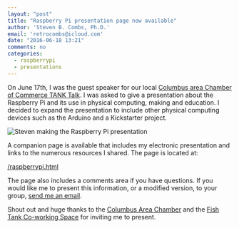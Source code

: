 ```yaml
---
layout: "post"
title: "Raspberry Pi presentation page now available"
author: 'Steven B. Combs, Ph.D.'
email: 'retrocombs@icloud.com'
date: "2016-06-18 13:21"
comments: no
categories:
  - raspberrypi
  - presentations
---
```


On June 17th, I was the guest speaker for our local [Columbus area Chamber of Commerce TANK Talk](https://www.facebook.com/events/1271805972849192/). I was asked to give a presentation about the Raspberry Pi and its use in physical computing, making and education. I decided to expand the presentation to include other physical computing devices such as the Arduino and a Kickstarter project.

![Steven making the Raspberry Pi  presentation](https://scontent.ford1-1.fna.fbcdn.net/v/t1.0-9/13434725_1033657290004039_7940487692931619442_n.jpg?oh=86a9c0760405a435ada7c54c7fe739d7&oe=57D45ACB)

A companion page is available that includes my electronic presentation and links to the numerous resources I shared. The page is located at:

[/raspberrypi.html](/raspberrypi.html)

The page also includes a comments area if you have questions. If you would like me to present this information, or a modified version, to your group, [send me an email](mailto:steven.combs@gmail.com).

Shout out and huge thanks to the [Columbus Area Chamber](http://www.columbusareachamber.com/) and the [Fish Tank Co-working Space](http://www.columbusareachamber.com/spotlight/fishtank) for inviting me to present.
